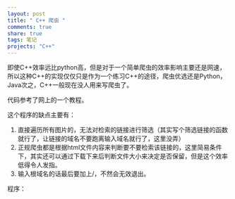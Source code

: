 ```yaml
---
layout: post
title: " C++ 爬虫 " 
comments: true
share: true
tags: 笔记
projects: "C++"
---
```



即使C++效率远比python高，但是对于一个简单爬虫的效率影响主要还是网速，所以这种C++的实现仅仅只是作为一个练习C++的途径，爬虫优选还是Python，Java次之，C++一般现在没人用来写爬虫了。

代码参考了网上的一个教程。

这个程序的缺点主要有：

1. 直接遍历所有图片的，无法对检索的链接进行筛选（其实写个筛选链接的函数就行了，让链接的域名不要跑离输入域名就行了，这里没弄）
2. 正规爬虫都是根据html文件内容来判断要不要检索该链接的，这里简易条件下，其实还可以通过下载下来后判断文件大小来决定是否保留，但是这个效率低得令人发指。
3. 输入根域名的话最后要加上/，不然会无效退出。

程序：

<script src="https://gist.github.com/joway/588bba3371aa95832ae9.js"></script>

